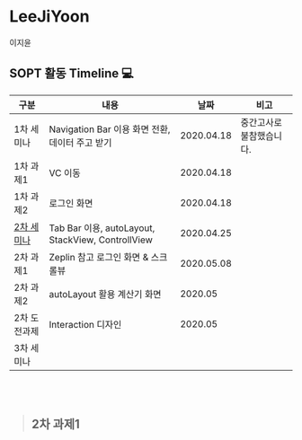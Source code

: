 # LeeJiYoon
이지윤

## SOPT 활동 Timeline :computer:
|구분|내용|날짜|비고|
|---|------|---|--|
|1차 세미나|Navigation Bar 이용 화면 전환, 데이터 주고 받기|2020.04.18|중간고사로 불참했습니다.|
|1차 과제1|VC 이동|2020.04.18||
|1차 과제2|로그인 화면|2020.04.18||
|[2차 세미나](https://github.com/26th-SOPT-iOS/LeeJiYoon/tree/master/2ndSeminar) |Tab Bar 이용, autoLayout, StackView, ControllView|2020.04.25||
|2차 과제1|Zeplin 참고 로그인 화면 & 스크롤뷰|2020.05.08||
|2차 과제2|autoLayout 활용 계산기 화면|2020.05||
|2차 도전과제|Interaction 디자인|2020.05||
|3차 세미나||||

<br/>
<br/>

> ## 2차 과제1
